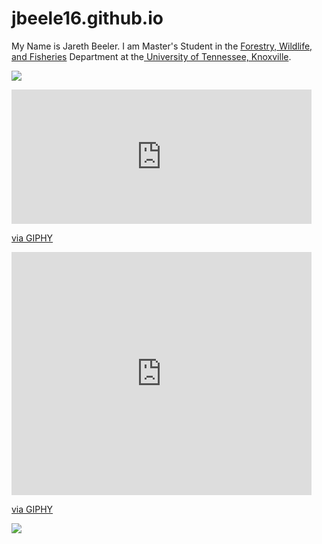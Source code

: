 # jbeele16.github.io


My Name is Jareth Beeler. I am Master's Student in the [Forestry, Wildlife, and Fisheries](https://naturalresources.tennessee.edu/) Department at the[ University of Tennessee, Knoxville](https://www.utk.edu/). 


![](https://naturalresources.tennessee.edu/wp-content/uploads/sites/24/2019/12/dendro-class-2.jpg)


<iframe src="https://giphy.com/embed/WNwErIxqX18xmm92UX" width="480" height="215" frameBorder="0" class="giphy-embed" allowFullScreen></iframe><p><a href="https://giphy.com/gifs/BoxOfficetr-lotr-lord-of-the-rings-frodo-WNwErIxqX18xmm92UX">via GIPHY</a></p>


<iframe src="https://giphy.com/embed/12IRXa3DLCWnny" width="480" height="389" frameBorder="0" class="giphy-embed" allowFullScreen></iframe><p><a href="https://giphy.com/gifs/owl-becausebirds-12IRXa3DLCWnny">via GIPHY</a></p>



![](https://tenor.com/4flA.gif)